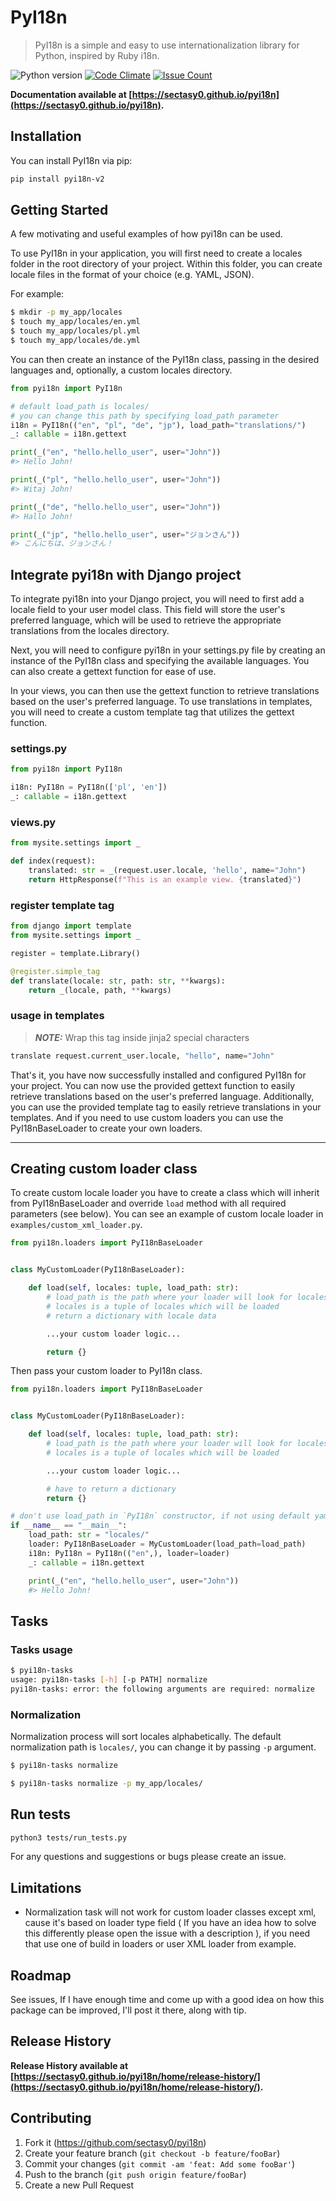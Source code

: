 # PyI18n
> PyI18n is a simple and easy to use internationalization library for Python, inspired by Ruby i18n.

![Python version][python-image] [![Code Climate](https://codeclimate.com/github/sectasy0/pyi18n/badges/gpa.svg)](https://codeclimate.com/github/sectasy0/pyi18n/coverage) [![Issue Count](https://codeclimate.com/github/sectasy0/pyi18n/badges/issue_count.svg)](https://codeclimate.com/github/sectasy0/pyi18n)

**Documentation available at [https://sectasy0.github.io/pyi18n](https://sectasy0.github.io/pyi18n).**

## Installation

You can install PyI18n via pip:
```sh
pip install pyi18n-v2
```

## Getting Started

A few motivating and useful examples of how pyi18n can be used.

To use PyI18n in your application, you will first need to create a locales folder in the root directory of your project. Within this folder, you can create locale files in the format of your choice (e.g. YAML, JSON).

For example:

```sh
$ mkdir -p my_app/locales
$ touch my_app/locales/en.yml
$ touch my_app/locales/pl.yml
$ touch my_app/locales/de.yml
```

You can then create an instance of the PyI18n class, passing in the desired languages and, optionally, a custom locales directory.

```python
from pyi18n import PyI18n

# default load_path is locales/
# you can change this path by specifying load_path parameter
i18n = PyI18n(("en", "pl", "de", "jp"), load_path="translations/")
_: callable = i18n.gettext

print(_("en", "hello.hello_user", user="John"))
#> Hello John!

print(_("pl", "hello.hello_user", user="John"))
#> Witaj John!

print(_("de", "hello.hello_user", user="John"))
#> Hallo John!

print(_("jp", "hello.hello_user", user="ジョンさん"))
#> こんにちは、ジョンさん！
```

## Integrate pyi18n with Django project
To integrate pyi18n into your Django project, you will need to first add a locale field to your user model class. This field will store the user's preferred language, which will be used to retrieve the appropriate translations from the locales directory.

Next, you will need to configure pyi18n in your settings.py file by creating an instance of the PyI18n class and specifying the available languages. You can also create a gettext function for ease of use.

In your views, you can then use the gettext function to retrieve translations based on the user's preferred language. To use translations in templates, you will need to create a custom template tag that utilizes the gettext function.


### settings.py
```python
from pyi18n import PyI18n

i18n: PyI18n = PyI18n(['pl', 'en'])
_: callable = i18n.gettext
```

### views.py
```python
from mysite.settings import _

def index(request):
    translated: str = _(request.user.locale, 'hello', name="John")
    return HttpResponse(f"This is an example view. {translated}")
```

### register template tag
```python
from django import template
from mysite.settings import _

register = template.Library()

@register.simple_tag
def translate(locale: str, path: str, **kwargs):
    return _(locale, path, **kwargs)
```

### usage in templates
> **_NOTE:_**  Wrap this tag inside jinja2 special characters
```python
translate request.current_user.locale, "hello", name="John"
```

That's it, you have now successfully installed and configured PyI18n for your project. You can now use the provided gettext function to easily retrieve translations based on the user's preferred language. Additionally, you can use the provided template tag to easily retrieve translations in your templates. And if you need to use custom loaders you can use the PyI18nBaseLoader to create your own loaders.

---
## Creating custom loader class

To create custom locale loader you have to create a class which will inherit from PyI18nBaseLoader and override `load` method with all required parameters (see below). You can see an example of custom locale loader in `examples/custom_xml_loader.py`.

```python
from pyi18n.loaders import PyI18nBaseLoader


class MyCustomLoader(PyI18nBaseLoader):

    def load(self, locales: tuple, load_path: str):
        # load_path is the path where your loader will look for locales files
        # locales is a tuple of locales which will be loaded
        # return a dictionary with locale data

        ...your custom loader logic...

        return {}
```

Then pass your custom loader to PyI18n class.

```python
from pyi18n.loaders import PyI18nBaseLoader


class MyCustomLoader(PyI18nBaseLoader):

    def load(self, locales: tuple, load_path: str):
        # load_path is the path where your loader will look for locales files
        # locales is a tuple of locales which will be loaded

        ...your custom loader logic...

        # have to return a dictionary
        return {}

# don't use load_path in `PyI18n` constructor, if not using default yaml loader
if __name__ == "__main__":
    load_path: str = "locales/"
    loader: PyI18nBaseLoader = MyCustomLoader(load_path=load_path)
    i18n: PyI18n = PyI18n(("en",), loader=loader)
    _: callable = i18n.gettext

    print(_("en", "hello.hello_user", user="John"))
    #> Hello John!
```

## Tasks

### Tasks usage

```sh
$ pyi18n-tasks
usage: pyi18n-tasks [-h] [-p PATH] normalize
pyi18n-tasks: error: the following arguments are required: normalize
```

### Normalization
Normalization process will sort locales alphabetically. The default normalization path is `locales/`, you can change it by passing `-p` argument.

```sh
$ pyi18n-tasks normalize
```

```sh
$ pyi18n-tasks normalize -p my_app/locales/
```

## Run tests

```sh
python3 tests/run_tests.py
```

For any questions and suggestions or bugs please create an issue.
## Limitations
* Normalization task will not work for custom loader classes except xml, cause it's based on loader type field ( If you have an idea how to solve this differently please open the issue with a description ), if you need that use one of build in loaders or user XML loader from example.

## Roadmap

See issues, If I have enough time and come up with a good idea on how this package can be improved, I'll post it there, along with tip.

## Release History

**Release History available at [https://sectasy0.github.io/pyi18n/home/release-history/](https://sectasy0.github.io/pyi18n/home/release-history/).**

## Contributing

1. Fork it (<https://github.com/sectasy0/pyi18n>)
2. Create your feature branch (`git checkout -b feature/fooBar`)
3. Commit your changes (`git commit -am 'feat: Add some fooBar'`)
4. Push to the branch (`git push origin feature/fooBar`)
5. Create a new Pull Request

[python-image]: https://img.shields.io/badge/python-3.6-blue
[pypi-image]: https://img.shields.io/badge/pypi-remly-blue
[pypi-url]:  pypi.org/project/pyi18n/
